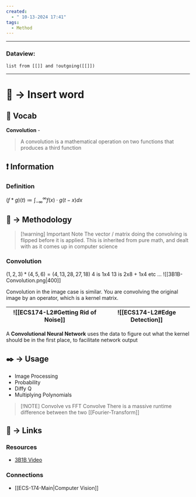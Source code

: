 ```yaml
---
created:
  - " 10-13-2024 17:41"
tags:
  - Method
---
```


---
### Dataview:
```dataview
list from [[]] and !outgoing([[]])
```
---

# 📗 -> Insert word
## 🎤 Vocab
**Convolution** - 
> A convolution is a mathematical operation on two functions that produces a third function

## ❗ Information
### Definition
$(f * g)(t) \coloneqq \int^\infty _{-\infty} f(x)\cdot g(t-x)dx$


## 📄 -> Methodology 

> [!warning] Important Note
> The vector / matrix doing the convolving is flipped before it is applied. This is inherited from pure math, and dealt with as it comes up in computer science

### Convolution
$(1,2,3) * (4,5,6) = (4, 13, 28, 27, 18)$
4 is 1x4
13 is 2x8 + 1x4
etc ...
![[3B1B-Convolution.png|400]]

Convolution in the image case is similar. You are convolving the original image by an operator, which is a kernel matrix.

| ![[ECS174-L2#Getting Rid of Noise]] | ![[ECS174-L2#Edge Detection]] |
| ----------------------------------- | ----------------------------- |

A **Convolutional Neural Network** uses the data to figure out what the kernel should be in the first place, to facilitate network output

## ✒️ -> Usage
- Image Processing
- Probability
- Diffy Q
- Multiplying Polynomials


> [!NOTE] Convolve vs FFT Convolve
> There is a massive runtime difference between the two
> [[Fourier-Transform]]




## 🔗 -> Links
### Resources
- [3B1B Video](https://www.youtube.com/watch?v=KuXjwB4LzSA)

### Connections
- [[ECS-174-Main|Computer Vision]]

